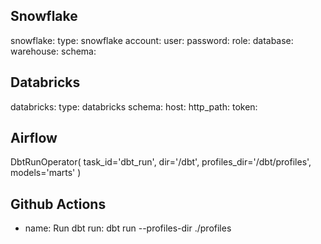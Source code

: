 ## Snowflake

snowflake:
  type: snowflake
  account: <account>
  user: <user>
  password: <password>
  role: <role>
  database: <db>
  warehouse: <wh>
  schema: <schema>

## Databricks
databricks:
  type: databricks
  schema: <schema>
  host: <workspace-url>
  http_path: <http-path>
  token: <access-token>

## Airflow
DbtRunOperator(
    task_id='dbt_run',
    dir='/dbt',
    profiles_dir='/dbt/profiles',
    models='marts'
)

## Github Actions
- name: Run dbt
  run: dbt run --profiles-dir ./profiles

